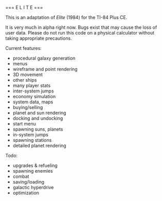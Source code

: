 === E L I T E ===

This is an adaptation of *Elite* (1984) for the TI-84 Plus CE.

It is very much in alpha right now. Bugs exist that may cause the loss of user data. Please do not run this code on a physical calculator without taking appropriate precautions.

Current features:
 - procedural galaxy generation
 - menus
 - wireframe and point rendering
 - 3D movement
 - other ships
 - many player stats
 - inter-system jumps
 - economy simulation
 - system data, maps
 - buying/selling
 - planet and sun rendering
 - docking and undocking
 - start menu
 - spawning suns, planets
 - in-system jumps
 - spawning stations
 - detailed planet rendering

Todo:
 - upgrades & refueling
 - spawning enemies
 - combat
 - saving/loading
 - galactic hyperdrive
 - optimization
